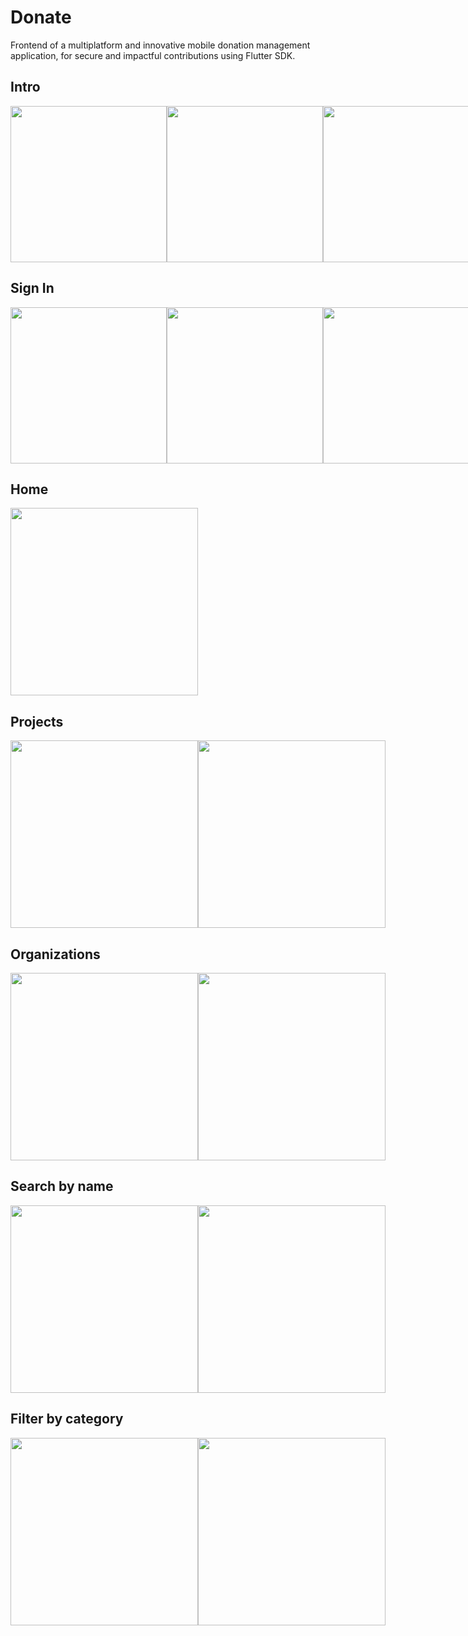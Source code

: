 # Donate
 Frontend of a multiplatform and innovative mobile donation management application, for secure and impactful contributions using Flutter SDK.
## Intro 
 
<div style="display:grid; grid-template-columns: 1fr 1fr 1fr;">


 <img src="https://user-images.githubusercontent.com/82706421/189496878-0c4d99a1-20e1-4bc3-b655-58986151ec98.png" width="250px">
 <img src="https://user-images.githubusercontent.com/82706421/189496886-447ce452-f1c0-42c4-a316-9d52bcc0e9b3.png" width="250px">
 <img src="https://user-images.githubusercontent.com/82706421/189496890-2b6ec761-6cdb-44e0-bee4-abcef44ea497.png" width="250px">

</div>
 
## Sign In 

<div style="display:grid; grid-template-columns: 1fr 1fr 1fr;">


 <img src="https://user-images.githubusercontent.com/82706421/189496892-979e2629-0608-4c27-a173-d3172e429cd9.png" width="250px">
 <img src="https://user-images.githubusercontent.com/82706421/189496886-447ce452-f1c0-42c4-a316-9d52bcc0e9b3.png" width="250px">
 <img src="https://user-images.githubusercontent.com/82706421/189496897-c343298a-dcde-4faa-ac0c-8836109d1796.png" width="250px">

</div>

## Home 

 <img src="https://user-images.githubusercontent.com/82706421/189496898-118a96f0-0cbc-48ae-8f86-34fb4140b45a.png" width="300px">

## Projects 

<div style="display:grid; grid-template-columns: 1fr 1fr;">

 <img src="https://user-images.githubusercontent.com/82706421/189496961-b64e559f-7276-4d7f-8f1f-209a5518b32a.png" width="300px">
 <img src="https://user-images.githubusercontent.com/82706421/189496931-afc33332-152a-4813-8bf4-db675762ac6e.png" width="300px">

</div>

## Organizations 

<div style="display:grid; grid-template-columns: 1fr 1fr;">


 <img src="https://user-images.githubusercontent.com/82706421/189496993-549fba96-540d-47e2-ae3a-10ec14e7863c.png" width="300px">
 <img src="https://user-images.githubusercontent.com/82706421/189497016-af8527fc-a37e-49cf-ab5d-50cffb776798.png" width="300px">

</div>

## Search by name

<div style="display:grid; grid-template-columns: 1fr 1fr;">


 <img src="https://user-images.githubusercontent.com/82706421/189497040-c80a9d82-440b-4044-92fa-dd303eeb2ba0.png" width="300px">
 <img src="https://user-images.githubusercontent.com/82706421/189497043-e2b67f6f-c304-4a45-8c42-7ca2d36dd26f.png" width="300px">

</div>

## Filter by category

<div style="display:grid; grid-template-columns: 1fr 1fr;">


 <img src="https://user-images.githubusercontent.com/82706421/189497045-c4c5959c-457c-4654-8f50-4d07d9cbac7e.png" width="300px">
 <img src="https://user-images.githubusercontent.com/82706421/189497047-8e6a67d7-fd1f-449f-ac85-c342a9496e0e.png" width="300px">

</div>

